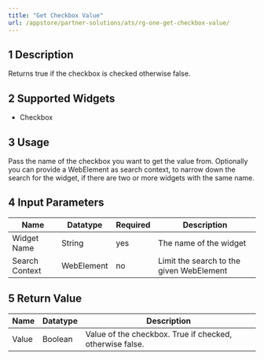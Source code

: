 ```yaml
---
title: "Get Checkbox Value"
url: /appstore/partner-solutions/ats/rg-one-get-checkbox-value/
---
```


## 1 Description

Returns true if the checkbox is checked otherwise false.

## 2 Supported Widgets

* Checkbox

## 3 Usage

Pass the name of the checkbox you want to get the value from.
Optionally you can provide a WebElement as search context, to narrow down the search for the widget, if there are two or more widgets with the same name.

## 4 Input Parameters

Name | Datatype | Required | Description
--- | --- | --- | ---
Widget Name | String | yes | The name of the widget
Search Context | WebElement | no | Limit the search to the given WebElement

## 5 Return Value

Name | Datatype | Description
--- | --- | ---
Value | Boolean | Value of the checkbox. True if checked, otherwise false.
